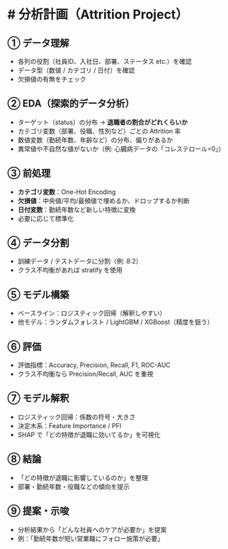 # # 分析計画（Attrition Project）

## ① データ理解
- 各列の役割（社員ID、入社日、部署、ステータス etc.）を確認
- データ型（数値 / カテゴリ / 日付）を確認
- 欠損値の有無をチェック

## ② EDA（探索的データ分析）
- ターゲット（status）の分布 → **退職者の割合がどれくらいか**
- カテゴリ変数（部署、役職、性別など）ごとの Attrition 率
- 数値変数（勤続年数、年齢など）の分布、偏りがあるか
- 異常値や不自然な値がないか（例: 心臓病データの「コレステロール=0」）

## ③ 前処理
- **カテゴリ変数**：One-Hot Encoding
- **欠損値**：中央値/平均/最頻値で埋めるか、ドロップするか判断
- **日付変数**：勤続年数など新しい特徴に変換
- 必要に応じて標準化

## ④ データ分割
- 訓練データ / テストデータに分割（例: 8:2）
- クラス不均衡があれば stratify を使用

## ⑤ モデル構築
- ベースライン：ロジスティック回帰（解釈しやすい）
- 他モデル：ランダムフォレスト / LightGBM / XGBoost（精度を狙う）

## ⑥ 評価
- 評価指標：Accuracy, Precision, Recall, F1, ROC-AUC
- クラス不均衡なら Precision/Recall, AUC を重視

## ⑦ モデル解釈
- ロジスティック回帰：係数の符号・大きさ
- 決定木系：Feature Importance / PFI
- SHAP で「どの特徴が退職に効いてるか」を可視化

## ⑧ 結論
- 「どの特徴が退職に影響しているのか」を整理
- 部署・勤続年数・役職などの傾向を提示

## ⑨ 提案・示唆
- 分析結果から「どんな社員へのケアが必要か」を提案
- 例：「勤続年数が短い営業職にフォロー施策が必要」
